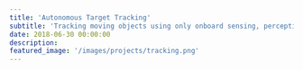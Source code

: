 ```yaml
---
title: 'Autonomous Target Tracking'
subtitle: 'Tracking moving objects using only onboard sensing, perception, and computation.'
date: 2018-06-30 00:00:00
description: 
featured_image: '/images/projects/tracking.png'
---
```

